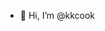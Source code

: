 - 👋 Hi, I’m @kkcook

<!---
kkcook/kkcook is a ✨ special ✨ repository because its `README.md` (this file) appears on your GitHub profile.
You can click the Preview link to take a look at your changes.
--->
